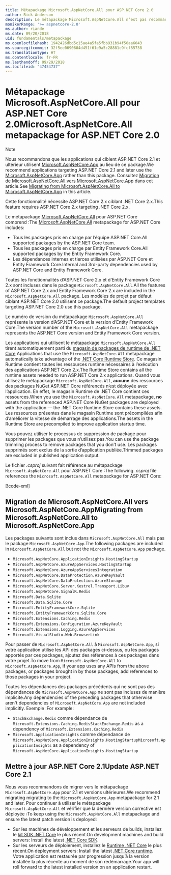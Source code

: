 ```yaml
---
title: Métapackage Microsoft.AspNetCore.All pour ASP.NET Core 2.0
author: Rick-Anderson
description: Le métapackage Microsoft.AspNetCore.All n’est pas recommandé pour ASP.NET Core 2.1 et versions ultérieures.
monikerRange: '>= aspnetcore-2.0'
ms.author: riande
ms.date: 09/20/2018
uid: fundamentals/metapackage
ms.openlocfilehash: 1942426dbd5c15ae4a5fa5fbb931b94f50aa6043
ms.sourcegitcommit: 32f5ee0690604d451f61e9a5c28881c9fcf85738
ms.translationtype: HT
ms.contentlocale: fr-FR
ms.lasthandoff: 09/29/2018
ms.locfileid: "47454737"
---
```

# <a name="microsoftaspnetcoreall-metapackage-for-aspnet-core-20"></a><span data-ttu-id="de9ae-103">Métapackage Microsoft.AspNetCore.All pour ASP.NET Core 2.0</span><span class="sxs-lookup"><span data-stu-id="de9ae-103">Microsoft.AspNetCore.All metapackage for ASP.NET Core 2.0</span></span>

> [!NOTE]
> <span data-ttu-id="de9ae-104">Nous recommandons que les applications qui ciblent ASP.NET Core 2.1 et ultérieur utilisent [Microsoft.AspNetCore.App](xref:fundamentals/metapackage-app) au lieu de ce package.</span><span class="sxs-lookup"><span data-stu-id="de9ae-104">We recommend applications targeting ASP.NET Core 2.1 and later use the [Microsoft.AspNetCore.App](xref:fundamentals/metapackage-app) rather than this package.</span></span> <span data-ttu-id="de9ae-105">Consultez [Migration de Microsoft.AspNetCore.All vers Microsoft.AspNetCore.App](#migrate) dans cet article.</span><span class="sxs-lookup"><span data-stu-id="de9ae-105">See [Migrating from Microsoft.AspNetCore.All to Microsoft.AspNetCore.App](#migrate) in this article.</span></span>

<span data-ttu-id="de9ae-106">Cette fonctionnalité nécessite ASP.NET Core 2.x ciblant .NET Core 2.x.</span><span class="sxs-lookup"><span data-stu-id="de9ae-106">This feature requires ASP.NET Core 2.x targeting .NET Core 2.x.</span></span>

<span data-ttu-id="de9ae-107">Le métapackage [Microsoft.AspNetCore.All](https://www.nuget.org/packages/Microsoft.AspNetCore.All) pour ASP.NET Core comprend :</span><span class="sxs-lookup"><span data-stu-id="de9ae-107">The [Microsoft.AspNetCore.All](https://www.nuget.org/packages/Microsoft.AspNetCore.All) metapackage for ASP.NET Core includes:</span></span>

* <span data-ttu-id="de9ae-108">Tous les packages pris en charge par l’équipe ASP.NET Core.</span><span class="sxs-lookup"><span data-stu-id="de9ae-108">All supported packages by the ASP.NET Core team.</span></span>
* <span data-ttu-id="de9ae-109">Tous les packages pris en charge par Entity Framework Core.</span><span class="sxs-lookup"><span data-stu-id="de9ae-109">All supported packages by the Entity Framework Core.</span></span>
* <span data-ttu-id="de9ae-110">Les dépendances internes et tierces utilisées par ASP.NET Core et Entity Framework Core.</span><span class="sxs-lookup"><span data-stu-id="de9ae-110">Internal and 3rd-party dependencies used by ASP.NET Core and Entity Framework Core.</span></span>

<span data-ttu-id="de9ae-111">Toutes les fonctionnalités d’ASP.NET Core 2.x et d’Entity Framework Core 2.x sont incluses dans le package `Microsoft.AspNetCore.All`.</span><span class="sxs-lookup"><span data-stu-id="de9ae-111">All the features of ASP.NET Core 2.x and Entity Framework Core 2.x are included in the `Microsoft.AspNetCore.All` package.</span></span> <span data-ttu-id="de9ae-112">Les modèles de projet par défaut ciblant ASP.NET Core 2.0 utilisent ce package.</span><span class="sxs-lookup"><span data-stu-id="de9ae-112">The default project templates targeting ASP.NET Core 2.0 use this package.</span></span>

<span data-ttu-id="de9ae-113">Le numéro de version du métapackage `Microsoft.AspNetCore.All` représente la version d’ASP.NET Core et la version d’Entity Framework Core.</span><span class="sxs-lookup"><span data-stu-id="de9ae-113">The version number of the `Microsoft.AspNetCore.All` metapackage represents the ASP.NET Core version and Entity Framework Core version.</span></span>

<span data-ttu-id="de9ae-114">Les applications qui utilisent le métapackage `Microsoft.AspNetCore.All` tirent automatiquement parti du [magasin de packages de runtime de .NET Core](https://docs.microsoft.com/dotnet/core/deploying/runtime-store).</span><span class="sxs-lookup"><span data-stu-id="de9ae-114">Applications that use the `Microsoft.AspNetCore.All` metapackage automatically take advantage of the [.NET Core Runtime Store](https://docs.microsoft.com/dotnet/core/deploying/runtime-store).</span></span> <span data-ttu-id="de9ae-115">Ce magasin Runtime contient toutes les ressources runtime nécessaires à l’exécution des applications ASP.NET Core 2.x.</span><span class="sxs-lookup"><span data-stu-id="de9ae-115">The Runtime Store contains all the runtime assets needed to run ASP.NET Core 2.x applications.</span></span> <span data-ttu-id="de9ae-116">Quand vous utilisez le métapackage `Microsoft.AspNetCore.All`, **aucune** des ressources des packages NuGet ASP.NET Core référencés n’est déployée avec l’application. En effet, le magasin Runtime de .NET Core contient ces ressources.</span><span class="sxs-lookup"><span data-stu-id="de9ae-116">When you use the `Microsoft.AspNetCore.All` metapackage, **no** assets from the referenced ASP.NET Core NuGet packages are deployed with the application &mdash; the .NET Core Runtime Store contains these assets.</span></span> <span data-ttu-id="de9ae-117">Les ressources présentes dans le magasin Runtime sont précompilées afin d’améliorer la vitesse de démarrage des applications.</span><span class="sxs-lookup"><span data-stu-id="de9ae-117">The assets in the Runtime Store are precompiled to improve application startup time.</span></span>

<span data-ttu-id="de9ae-118">Vous pouvez utiliser le processus de suppression de package pour supprimer les packages que vous n’utilisez pas.</span><span class="sxs-lookup"><span data-stu-id="de9ae-118">You can use the package trimming process to remove packages that you don't use.</span></span> <span data-ttu-id="de9ae-119">Les packages supprimés sont exclus de la sortie d’application publiée.</span><span class="sxs-lookup"><span data-stu-id="de9ae-119">Trimmed packages are excluded in published application output.</span></span>

<span data-ttu-id="de9ae-120">Le fichier *.csproj* suivant fait référence au métapackage `Microsoft.AspNetCore.All` pour ASP.NET Core :</span><span class="sxs-lookup"><span data-stu-id="de9ae-120">The following *.csproj* file references the `Microsoft.AspNetCore.All` metapackage for ASP.NET Core:</span></span>

[!code-xml[](metapackage/samples/Metapackage.All.Example.csproj?highlight=6)]

<a name="migrate"></a>
## <a name="migrating-from-microsoftaspnetcoreall-to-microsoftaspnetcoreapp"></a><span data-ttu-id="de9ae-121">Migration de Microsoft.AspNetCore.All vers Microsoft.AspNetCore.App</span><span class="sxs-lookup"><span data-stu-id="de9ae-121">Migrating from Microsoft.AspNetCore.All to Microsoft.AspNetCore.App</span></span>

<span data-ttu-id="de9ae-122">Les packages suivants sont inclus dans `Microsoft.AspNetCore.All` mais pas le package `Microsoft.AspNetCore.App`.</span><span class="sxs-lookup"><span data-stu-id="de9ae-122">The following packages are included in `Microsoft.AspNetCore.All` but not the `Microsoft.AspNetCore.App` package.</span></span> 

* `Microsoft.AspNetCore.ApplicationInsights.HostingStartup`
* `Microsoft.AspNetCore.AzureAppServices.HostingStartup`
* `Microsoft.AspNetCore.AzureAppServicesIntegration`
* `Microsoft.AspNetCore.DataProtection.AzureKeyVault`
* `Microsoft.AspNetCore.DataProtection.AzureStorage`
* `Microsoft.AspNetCore.Server.Kestrel.Transport.Libuv`
* `Microsoft.AspNetCore.SignalR.Redis`
* `Microsoft.Data.Sqlite`
* `Microsoft.Data.Sqlite.Core`
* `Microsoft.EntityFrameworkCore.Sqlite`
* `Microsoft.EntityFrameworkCore.Sqlite.Core`
* `Microsoft.Extensions.Caching.Redis`
* `Microsoft.Extensions.Configuration.AzureKeyVault`
* `Microsoft.Extensions.Logging.AzureAppServices`
* `Microsoft.VisualStudio.Web.BrowserLink`

<span data-ttu-id="de9ae-123">Pour passer de `Microsoft.AspNetCore.All` à `Microsoft.AspNetCore.App`, si votre application utilise les API des packages ci-dessus, ou les packages apportés par ces packages, ajoutez des références à ces packages dans votre projet.</span><span class="sxs-lookup"><span data-stu-id="de9ae-123">To move from `Microsoft.AspNetCore.All` to `Microsoft.AspNetCore.App`, if your app uses any APIs from the above packages, or packages brought in by those packages, add references to those packages in your project.</span></span>

<span data-ttu-id="de9ae-124">Toutes les dépendances des packages précédents qui ne sont pas des dépendances de `Microsoft.AspNetCore.App` ne sont pas incluses de manière implicite.</span><span class="sxs-lookup"><span data-stu-id="de9ae-124">Any dependencies of the preceding packages that otherwise aren't dependencies of `Microsoft.AspNetCore.App` are not included implicitly.</span></span> <span data-ttu-id="de9ae-125">Exemple :</span><span class="sxs-lookup"><span data-stu-id="de9ae-125">For example:</span></span>

* <span data-ttu-id="de9ae-126">`StackExchange.Redis` comme dépendance de `Microsoft.Extensions.Caching.Redis`</span><span class="sxs-lookup"><span data-stu-id="de9ae-126">`StackExchange.Redis` as a dependency of `Microsoft.Extensions.Caching.Redis`</span></span>
* <span data-ttu-id="de9ae-127">`Microsoft.ApplicationInsights` comme dépendance de `Microsoft.AspNetCore.ApplicationInsights.HostingStartup`</span><span class="sxs-lookup"><span data-stu-id="de9ae-127">`Microsoft.ApplicationInsights` as a dependency of `Microsoft.AspNetCore.ApplicationInsights.HostingStartup`</span></span>

## <a name="update-aspnet-core-21"></a><span data-ttu-id="de9ae-128">Mettre à jour ASP.NET Core 2.1</span><span class="sxs-lookup"><span data-stu-id="de9ae-128">Update ASP.NET Core 2.1</span></span>

<span data-ttu-id="de9ae-129">Nous vous recommandons de migrer vers le métapackage `Microsoft.AspNetCore.App` pour 2.1 et versions ultérieures.</span><span class="sxs-lookup"><span data-stu-id="de9ae-129">We recommend migrating migrating to the `Microsoft.AspNetCore.App` metapackage for 2.1 and later.</span></span> <span data-ttu-id="de9ae-130">Pour continuer à utiliser le métapackage `Microsoft.AspNetCore.All` et vérifier que la dernière version corrective est déployée :</span><span class="sxs-lookup"><span data-stu-id="de9ae-130">To keep using the `Microsoft.AspNetCore.All` metapackage and ensure the latest patch version is deployed:</span></span>

* <span data-ttu-id="de9ae-131">Sur les machines de développement et les serveurs de builds, installez le [kit SDK .NET Core](https://www.microsoft.com/net/download) le plus récent.</span><span class="sxs-lookup"><span data-stu-id="de9ae-131">On development machines and build servers: Install the latest [.NET Core SDK](https://www.microsoft.com/net/download).</span></span>
* <span data-ttu-id="de9ae-132">Sur les serveurs de déploiement, installez le [Runtime .NET Core](https://www.microsoft.com/net/download) le plus récent.</span><span class="sxs-lookup"><span data-stu-id="de9ae-132">On deployment servers: Install the latest [.NET Core runtime](https://www.microsoft.com/net/download).</span></span>
 <span data-ttu-id="de9ae-133">Votre application est restaurée par progression jusqu’à la version installée la plus récente au moment de son redémarrage.</span><span class="sxs-lookup"><span data-stu-id="de9ae-133">Your app will roll forward to the latest installed version on an application restart.</span></span>

